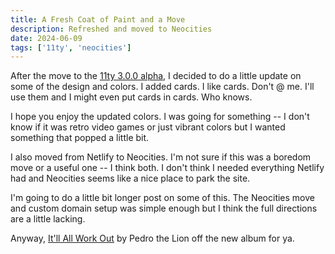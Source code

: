 ```yaml
---
title: A Fresh Coat of Paint and a Move
description: Refreshed and moved to Neocities
date: 2024-06-09
tags: ['11ty', 'neocities']
---
```

After the move to the [11ty 3.0.0 alpha](https://stuffandthings.lol/2024-06-02_eleventy_alpha/), I decided to do a little update on some of the design and colors. I added cards. I like cards. Don't @ me. I'll use them and I might even put cards in cards. Who knows.

I hope you enjoy the updated colors. I was going for something -- I don't know if it was retro video games or just vibrant colors but I wanted something that popped a little bit. 

I also moved from Netlify to Neocities. I'm not sure if this was a boredom move or a useful one -- I think both. I don't think I needed everything Netlify had and Neocities seems like a nice place to park the site.

I'm going to do a little bit longer post on some of this. The Neocities move and custom domain setup was simple enough but I think the full directions are a little lacking.

Anyway, [It'll All Work Out](https://open.spotify.com/track/70s6nYRIExVPHHSDDYClaG?si=ece79a1744e644cc) by Pedro the Lion off the new album for ya.
